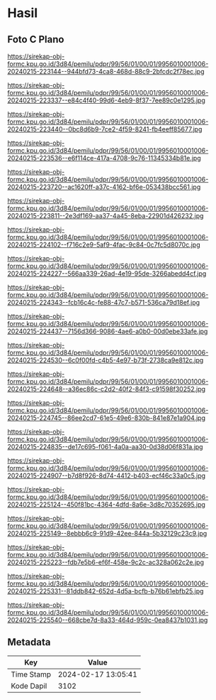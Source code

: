 # Hasil

## Foto C Plano

https://sirekap-obj-formc.kpu.go.id/3d84/pemilu/pdpr/99/56/01/00/01/9956010001006-20240215-223144--944bfd73-4ca8-468d-88c9-2bfcdc2f78ec.jpg

https://sirekap-obj-formc.kpu.go.id/3d84/pemilu/pdpr/99/56/01/00/01/9956010001006-20240215-223337--e84c4f40-99d6-4eb9-8f37-7ee89c0e1295.jpg

https://sirekap-obj-formc.kpu.go.id/3d84/pemilu/pdpr/99/56/01/00/01/9956010001006-20240215-223440--0bc8d6b9-7ce2-4f59-8241-fb4eeff85677.jpg

https://sirekap-obj-formc.kpu.go.id/3d84/pemilu/pdpr/99/56/01/00/01/9956010001006-20240215-223536--e6f114ce-417a-4708-9c76-11345334b81e.jpg

https://sirekap-obj-formc.kpu.go.id/3d84/pemilu/pdpr/99/56/01/00/01/9956010001006-20240215-223720--ac1620ff-a37c-4162-bf6e-053438bcc561.jpg

https://sirekap-obj-formc.kpu.go.id/3d84/pemilu/pdpr/99/56/01/00/01/9956010001006-20240215-223811--2e3df169-aa37-4a45-8eba-22901d426232.jpg

https://sirekap-obj-formc.kpu.go.id/3d84/pemilu/pdpr/99/56/01/00/01/9956010001006-20240215-224102--f716c2e9-5af9-4fac-9c84-0c7fc5d8070c.jpg

https://sirekap-obj-formc.kpu.go.id/3d84/pemilu/pdpr/99/56/01/00/01/9956010001006-20240215-224227--566aa339-26ad-4e19-95de-3266abedd4cf.jpg

https://sirekap-obj-formc.kpu.go.id/3d84/pemilu/pdpr/99/56/01/00/01/9956010001006-20240215-224343--fcb16c4c-fe88-47c7-b571-536ca79d18ef.jpg

https://sirekap-obj-formc.kpu.go.id/3d84/pemilu/pdpr/99/56/01/00/01/9956010001006-20240215-224437--7156d366-9086-4ae6-a0b0-00d0ebe33afe.jpg

https://sirekap-obj-formc.kpu.go.id/3d84/pemilu/pdpr/99/56/01/00/01/9956010001006-20240215-224530--6c0f00fd-c4b5-4e97-b73f-2738ca9e812c.jpg

https://sirekap-obj-formc.kpu.go.id/3d84/pemilu/pdpr/99/56/01/00/01/9956010001006-20240215-224648--a36ec86c-c2d2-40f2-84f3-c91598f30252.jpg

https://sirekap-obj-formc.kpu.go.id/3d84/pemilu/pdpr/99/56/01/00/01/9956010001006-20240215-224745--86ee2cd7-61e5-49e6-830b-841e87e1a904.jpg

https://sirekap-obj-formc.kpu.go.id/3d84/pemilu/pdpr/99/56/01/00/01/9956010001006-20240215-224835--de17c695-f061-4a0a-aa30-0d38d06f831a.jpg

https://sirekap-obj-formc.kpu.go.id/3d84/pemilu/pdpr/99/56/01/00/01/9956010001006-20240215-224907--b7d8f926-8d74-4412-b403-ecf46c33a0c5.jpg

https://sirekap-obj-formc.kpu.go.id/3d84/pemilu/pdpr/99/56/01/00/01/9956010001006-20240215-225124--450f81bc-4364-4dfd-8a6e-3d8c70352695.jpg

https://sirekap-obj-formc.kpu.go.id/3d84/pemilu/pdpr/99/56/01/00/01/9956010001006-20240215-225149--8ebbb6c9-91d9-42ee-844a-5b32129c23c9.jpg

https://sirekap-obj-formc.kpu.go.id/3d84/pemilu/pdpr/99/56/01/00/01/9956010001006-20240215-225223--fdb7e5b6-ef6f-458e-9c2c-ac328a062c2e.jpg

https://sirekap-obj-formc.kpu.go.id/3d84/pemilu/pdpr/99/56/01/00/01/9956010001006-20240215-225331--81ddb842-652d-4d5a-bcfb-b76b61ebfb25.jpg

https://sirekap-obj-formc.kpu.go.id/3d84/pemilu/pdpr/99/56/01/00/01/9956010001006-20240215-225540--668cbe7d-8a33-464d-959c-0ea8437b1031.jpg


## Metadata

| Key        | Value               |
| ---------- | ------------------- |
| Time Stamp | 2024-02-17 13:05:41 |
| Kode Dapil | 3102                |



